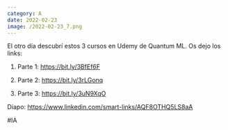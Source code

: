 ```yaml
--- 
category: A 
date: 2022-02-23 
image: /2022-02-23_7.png 
--- 
```


El otro día descubrí estos 3 cursos en Udemy de Quantum ML. Os dejo los links:

1) Parte 1: https://bit.ly/3BfEf6F

2) Parte 2: https://bit.ly/3rLGonq

3) Parte 3: https://bit.ly/3uN9XqO

Diapo: https://www.linkedin.com/smart-links/AQF8OTHQ5LS8aA

#IA
